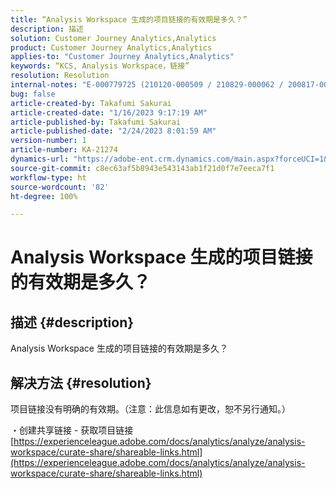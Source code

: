 ```yaml
---
title: “Analysis Workspace 生成的项目链接的有效期是多久？”
description: 描述
solution: Customer Journey Analytics,Analytics
product: Customer Journey Analytics,Analytics
applies-to: "Customer Journey Analytics,Analytics"
keywords: “KCS, Analysis Workspace，链接”
resolution: Resolution
internal-notes: "E-000779725 (210120-000509 / 210829-000062 / 200817-000457 / 190620-000374)"
bug: false
article-created-by: Takafumi Sakurai
article-created-date: "1/16/2023 9:17:19 AM"
article-published-by: Takafumi Sakurai
article-published-date: "2/24/2023 8:01:59 AM"
version-number: 1
article-number: KA-21274
dynamics-url: "https://adobe-ent.crm.dynamics.com/main.aspx?forceUCI=1&pagetype=entityrecord&etn=knowledgearticle&id=6625a38d-7e95-ed11-aad1-6045bd006239"
source-git-commit: c8ec63af5b8943e543143ab1f21d0f7e7eeca7f1
workflow-type: ht
source-wordcount: '82'
ht-degree: 100%

---
```


# Analysis Workspace 生成的项目链接的有效期是多久？

## 描述 {#description}

Analysis Workspace 生成的项目链接的有效期是多久？

## 解决方法 {#resolution}


项目链接没有明确的有效期。（注意：此信息如有更改，恕不另行通知。）

・创建共享链接 - 获取项目链接
[https://experienceleague.adobe.com/docs/analytics/analyze/analysis-workspace/curate-share/shareable-links.html](https://experienceleague.adobe.com/docs/analytics/analyze/analysis-workspace/curate-share/shareable-links.html)
